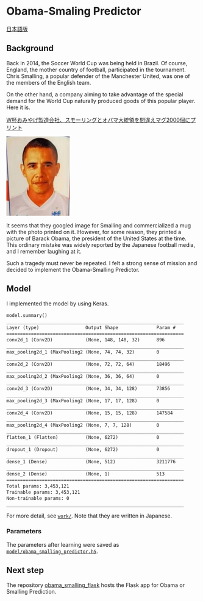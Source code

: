 # Obama-Smaling Predictor
[日本語版](./README_ja.md)

## Background
Back in 2014, the Soccer World Cup was being held in Brazil. Of course, England, the mother country of football, participated in the tournament. 
Chris Smalling, a popular defender of the Manchester United, was one of the members of the English team.

On the other hand, a company aiming to take advantage of the special demand for the World Cup naturally produced goods of this popular player. Here it is.

[W杯おみやげ製造会社、スモーリングとオバマ大統領を間違えマグ2000個にプリント](https://www.soccer-king.jp/news/world/wc/20140624/204844.html)

![](work/Obama_or_Smalling.jpg)

It seems that they googled image for Smalling and commercialized a mug with the photo printed on it.
However, for some reason, they printed a picture of Barack Obama, the president of the United States at the time.
This ordinary mistake was widely reported by the Japanese football media, and I remember laughing at it.

Such a tragedy must never be repeated.
I felt a strong sense of mission and decided to implement the Obama-Smalling Predictor.

## Model
I implemented the model by using Keras.
```
model.summary()
_________________________________________________________________
Layer (type)                 Output Shape              Param #   
=================================================================
conv2d_1 (Conv2D)            (None, 148, 148, 32)      896       
_________________________________________________________________
max_pooling2d_1 (MaxPooling2 (None, 74, 74, 32)        0         
_________________________________________________________________
conv2d_2 (Conv2D)            (None, 72, 72, 64)        18496     
_________________________________________________________________
max_pooling2d_2 (MaxPooling2 (None, 36, 36, 64)        0         
_________________________________________________________________
conv2d_3 (Conv2D)            (None, 34, 34, 128)       73856     
_________________________________________________________________
max_pooling2d_3 (MaxPooling2 (None, 17, 17, 128)       0         
_________________________________________________________________
conv2d_4 (Conv2D)            (None, 15, 15, 128)       147584    
_________________________________________________________________
max_pooling2d_4 (MaxPooling2 (None, 7, 7, 128)         0         
_________________________________________________________________
flatten_1 (Flatten)          (None, 6272)              0         
_________________________________________________________________
dropout_1 (Dropout)          (None, 6272)              0         
_________________________________________________________________
dense_1 (Dense)              (None, 512)               3211776   
_________________________________________________________________
dense_2 (Dense)              (None, 1)                 513       
=================================================================
Total params: 3,453,121
Trainable params: 3,453,121
Non-trainable params: 0
_________________________________________________________________
```

For more detail, see [`work/`](./work/). Note that they are written in Japanese.

### Parameters
The parameters after learning were saved as [`model/obama_smalling_predictor.h5`](./model/).

## Next step

The repository [obama_smalling_flask](https://github.com/nishipy/obama_smalling_flask/blob/master/README.md) hosts the Flask app for Obama or Smalling Prediction.
